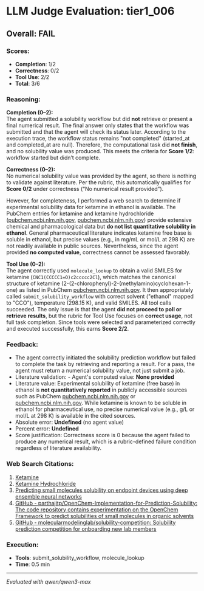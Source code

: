 # LLM Judge Evaluation: tier1_006

## Overall: FAIL

### Scores:
- **Completion**: 1/2
- **Correctness**: 0/2
- **Tool Use**: 2/2
- **Total**: 3/6

### Reasoning:
**Completion (0–2):**  
The agent submitted a solubility workflow but did **not** retrieve or present a final numerical result. The final answer only states that the workflow was submitted and that the agent will check its status later. According to the execution trace, the workflow status remains "not completed" (started_at and completed_at are null). Therefore, the computational task did **not finish**, and no solubility value was produced. This meets the criteria for **Score 1/2**: workflow started but didn’t complete.

**Correctness (0–2):**  
No numerical solubility value was provided by the agent, so there is nothing to validate against literature. Per the rubric, this automatically qualifies for **Score 0/2** under correctness (“No numerical result provided”).

However, for completeness, I performed a web search to determine if experimental solubility data for ketamine in ethanol is available. The PubChem entries for ketamine and ketamine hydrochloride ([pubchem.ncbi.nlm.nih.gov](https://pubchem.ncbi.nlm.nih.gov/compound/3821), [pubchem.ncbi.nlm.nih.gov](https://pubchem.ncbi.nlm.nih.gov/compound/ketamine%20hydrochloride)) provide extensive chemical and pharmacological data but **do not list quantitative solubility in ethanol**. General pharmaceutical literature indicates ketamine free base is soluble in ethanol, but precise values (e.g., in mg/mL or mol/L at 298 K) are not readily available in public sources. Nevertheless, since the agent provided **no computed value**, correctness cannot be assessed favorably.

**Tool Use (0–2):**  
The agent correctly used `molecule_lookup` to obtain a valid SMILES for ketamine (`CNC1(CCCCC1=O)c2ccccc2Cl`), which matches the canonical structure of ketamine (2-(2-chlorophenyl)-2-(methylamino)cyclohexan-1-one) as listed in PubChem [pubchem.ncbi.nlm.nih.gov](https://pubchem.ncbi.nlm.nih.gov/compound/3821). It then appropriately called `submit_solubility_workflow` with correct solvent ("ethanol" mapped to "CCO"), temperature (298.15 K), and valid SMILES. All tool calls succeeded. The only issue is that the agent **did not proceed to poll or retrieve results**, but the rubric for Tool Use focuses on **correct usage**, not full task completion. Since tools were selected and parameterized correctly and executed successfully, this earns **Score 2/2**.

### Feedback:
- The agent correctly initiated the solubility prediction workflow but failed to complete the task by retrieving and reporting a result. For a pass, the agent must return a numerical solubility value, not just submit a job.
- Literature validation: - Agent's computed value: **None provided**  
- Literature value: Experimental solubility of ketamine (free base) in ethanol is **not quantitatively reported** in publicly accessible sources such as PubChem [pubchem.ncbi.nlm.nih.gov](https://pubchem.ncbi.nlm.nih.gov/compound/3821) or [pubchem.ncbi.nlm.nih.gov](https://pubchem.ncbi.nlm.nih.gov/compound/ketamine%20hydrochloride). While ketamine is known to be soluble in ethanol for pharmaceutical use, no precise numerical value (e.g., g/L or mol/L at 298 K) is available in the cited sources.  
- Absolute error: **Undefined** (no agent value)  
- Percent error: **Undefined**  
- Score justification: Correctness score is 0 because the agent failed to produce any numerical result, which is a rubric-defined failure condition regardless of literature availability.

### Web Search Citations:
1. [Ketamine](https://pubchem.ncbi.nlm.nih.gov/compound/3821)
2. [Ketamine Hydrochloride](https://pubchem.ncbi.nlm.nih.gov/compound/ketamine%20hydrochloride)
3. [Predicting small molecules solubility on endpoint devices using deep ensemble neural networks](https://pubs.rsc.org/en/content/articlelanding/2024/dd/d3dd00217a)
4. [GitHub - parthajitp/OpenChem-Implementation-for-Prediction-Solubility: The code repository contains experimentation on the OpenChem Framework to predict solubilities of small molecules in organic solvents](https://github.com/parthajitp/OpenChem-Implementation-for-Prediction-Solubility)
5. [GitHub - molecularmodelinglab/solubility-competition: Solubility prediction competition for onboarding new lab members](https://github.com/molecularmodelinglab/solubility-competition)

### Execution:
- **Tools**: submit_solubility_workflow, molecule_lookup
- **Time**: 0.5 min

---
*Evaluated with qwen/qwen3-max*
